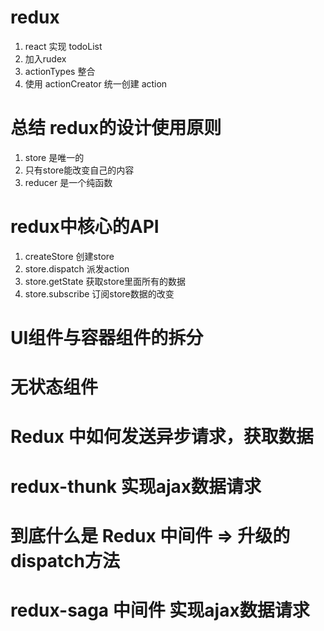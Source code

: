 # redux
1. react 实现 todoList
2. 加入rudex
3. actionTypes 整合
4. 使用 actionCreator 统一创建 action

# 总结 redux的设计使用原则
1. store 是唯一的
2. 只有store能改变自己的内容
3. reducer 是一个纯函数

# redux中核心的API
1. createStore 创建store
2. store.dispatch 派发action
3. store.getState 获取store里面所有的数据
4. store.subscribe 订阅store数据的改变

# UI组件与容器组件的拆分

# 无状态组件

# Redux 中如何发送异步请求，获取数据

# redux-thunk 实现ajax数据请求

# 到底什么是 Redux 中间件 => 升级的dispatch方法

# redux-saga 中间件 实现ajax数据请求